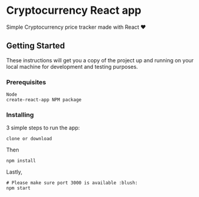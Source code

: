 # Cryptocurrency React app
Simple Cryptocurrency price tracker made with React :heart:

## Getting Started

These instructions will get you a copy of the project up and running on your local machine for development and testing purposes.

### Prerequisites

```
Node
create-react-app NPM package
```

### Installing

3 simple steps to run the app:

```
clone or download
```
Then
```
npm install
```
Lastly,
```
# Please make sure port 3000 is available :blush:
npm start
```